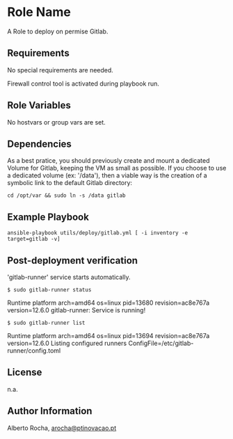 Role Name
=========

A Role to deploy on permise Gitlab.

Requirements
------------

No special requirements are needed.

Firewall control tool is activated during playbook run.


Role Variables
--------------

No hostvars or group vars are set.

Dependencies
------------

As a best pratice, you should previously create and mount a dedicated Volume for Gitlab, keeping the VM as small as possible.
If you choose to use a dedicated volume (ex: '/data'), then a viable way is the creation of a symbolic link to the default Gitlab directory:

```cd /opt/var && sudo ln -s /data gitlab```


Example Playbook
----------------

```ansible-playbook utils/deploy/gitlab.yml [ -i inventory -e target=gitlab -v]```


Post-deployment verification
----------------------------

'gitlab-runner' service starts automatically. 

```$ sudo gitlab-runner status```

Runtime platform                                    arch=amd64 os=linux pid=13680 revision=ac8e767a version=12.6.0
gitlab-runner: Service is running!

```$ sudo gitlab-runner list```

Runtime platform                                    arch=amd64 os=linux pid=13694 revision=ac8e767a version=12.6.0
Listing configured runners                          ConfigFile=/etc/gitlab-runner/config.toml


License
-------

n.a.

Author Information
------------------

Alberto Rocha, arocha@ptinovacao.pt
